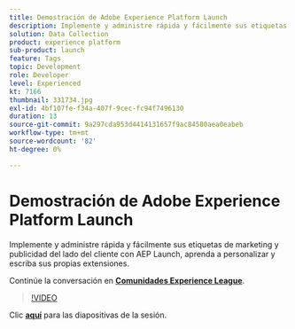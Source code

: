 ```yaml
---
title: Demostración de Adobe Experience Platform Launch
description: Implemente y administre rápida y fácilmente sus etiquetas de marketing y publicidad del lado del cliente con AEP Launch, aprenda a personalizar y escriba sus propias extensiones. Esta sesión se entregó como parte del evento de contenido de Adobe Developers Live.
solution: Data Collection
product: experience platform
sub-product: launch
feature: Tags
topic: Development
role: Developer
level: Experienced
kt: 7166
thumbnail: 331734.jpg
exl-id: 4bf107fe-f34a-407f-9cec-fc94f7496130
duration: 13
source-git-commit: 9a297cda953d4414131657f9ac84580aea0eabeb
workflow-type: tm+mt
source-wordcount: '82'
ht-degree: 0%

---
```


# Demostración de Adobe Experience Platform Launch

Implemente y administre rápida y fácilmente sus etiquetas de marketing y publicidad del lado del cliente con AEP Launch, aprenda a personalizar y escriba sus propias extensiones.

Continúe la conversación en **[Comunidades Experience League](https://adobe.ly/36Yd3v6)**.

>[!VIDEO](https://video.tv.adobe.com/v/331734/?quality=12&learn=on&hidetitle=true)

Clic **[aquí](/help/adobe-developers-live/assets/experience-platform-launch-demo.pdf)** para las diapositivas de la sesión.
